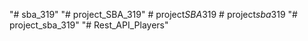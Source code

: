 "# sba_319" 
"# project_SBA_319" 
#   p r o j e c t _ S B A _ 3 1 9  
 #   p r o j e c t _ s b a _ 3 1 9  
 "# project_sba_319" 
"# Rest_API_Players" 
